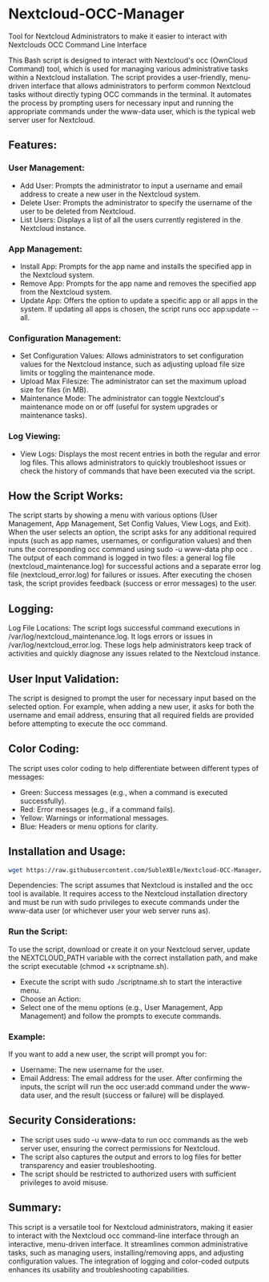 # Nextcloud-OCC-Manager
Tool for Nextcloud Administrators to make it easier to interact with Nextclouds OCC Command Line Interface

This Bash script is designed to interact with Nextcloud's occ (OwnCloud Command) tool, which is used for managing various administrative tasks within a Nextcloud installation. The script provides a user-friendly, menu-driven interface that allows administrators to perform common Nextcloud tasks without directly typing OCC commands in the terminal. It automates the process by prompting users for necessary input and running the appropriate commands under the www-data user, which is the typical web server user for Nextcloud.

## Features:
### User Management:

+ Add User: Prompts the administrator to input a username and email address to create a new user in the Nextcloud system.
+ Delete User: Prompts the administrator to specify the username of the user to be deleted from Nextcloud.
+ List Users: Displays a list of all the users currently registered in the Nextcloud instance.

### App Management:

+ Install App: Prompts for the app name and installs the specified app in the Nextcloud system.
+ Remove App: Prompts for the app name and removes the specified app from the Nextcloud system.
+ Update App: Offers the option to update a specific app or all apps in the system. If updating all apps is chosen, the script runs occ app:update --all.

### Configuration Management:

+ Set Configuration Values: Allows administrators to set configuration values for the Nextcloud instance, such as adjusting upload file size limits or toggling the maintenance mode.
+ Upload Max Filesize: The administrator can set the maximum upload size for files (in MB).
+ Maintenance Mode: The administrator can toggle Nextcloud's maintenance mode on or off (useful for system upgrades or maintenance tasks).

### Log Viewing:

+ View Logs: Displays the most recent entries in both the regular and error log files. This allows administrators to quickly troubleshoot issues or check the history of commands that have been executed via the script.

## How the Script Works:

The script starts by showing a menu with various options (User Management, App Management, Set Config Values, View Logs, and Exit).
When the user selects an option, the script asks for any additional required inputs (such as app names, usernames, or configuration values) and then runs the corresponding occ command using sudo -u www-data php occ <command>.
The output of each command is logged in two files: a general log file (nextcloud_maintenance.log) for successful actions and a separate error log file (nextcloud_error.log) for failures or issues.
After executing the chosen task, the script provides feedback (success or error messages) to the user.

## Logging:
Log File Locations:
The script logs successful command executions in /var/log/nextcloud_maintenance.log.
It logs errors or issues in /var/log/nextcloud_error.log.
These logs help administrators keep track of activities and quickly diagnose any issues related to the Nextcloud instance.

## User Input Validation:
The script is designed to prompt the user for necessary input based on the selected option. For example, when adding a new user, it asks for both the username and email address, ensuring that all required fields are provided before attempting to execute the occ command.

## Color Coding:
The script uses color coding to help differentiate between different types of messages:
+ Green: Success messages (e.g., when a command is executed successfully).
+ Red: Error messages (e.g., if a command fails).
+ Yellow: Warnings or informational messages.
+ Blue: Headers or menu options for clarity.

## Installation and Usage:
```bash
wget https://raw.githubusercontent.com/SubleXBle/Nextcloud-OCC-Manager/latest/occ-tool.sh && chmod +x occ-tool.sh
```
Dependencies:
The script assumes that Nextcloud is installed and the occ tool is available.
It requires access to the Nextcloud installation directory and must be run with sudo privileges to execute commands under the www-data user (or whichever user your web server runs as).

### Run the Script:
To use the script, download or create it on your Nextcloud server, update the NEXTCLOUD_PATH variable with the correct installation path, and make the script executable (chmod +x scriptname.sh).
+ Execute the script with sudo ./scriptname.sh to start the interactive menu.
+ Choose an Action:
+ Select one of the menu options (e.g., User Management, App Management) and follow the prompts to execute commands.

### Example:
If you want to add a new user, the script will prompt you for:

+ Username: The new username for the user.
+ Email Address: The email address for the user.
After confirming the inputs, the script will run the occ user:add command under the www-data user, and the result (success or failure) will be displayed.

## Security Considerations:
+ The script uses sudo -u www-data to run occ commands as the web server user, ensuring the correct permissions for Nextcloud.
+ The script also captures the output and errors to log files for better transparency and easier troubleshooting.
+ The script should be restricted to authorized users with sufficient privileges to avoid misuse.

## Summary:
This script is a versatile tool for Nextcloud administrators, making it easier to interact with the Nextcloud occ command-line interface through an interactive, menu-driven interface. It streamlines common administrative tasks, such as managing users, installing/removing apps, and adjusting configuration values. The integration of logging and color-coded outputs enhances its usability and troubleshooting capabilities.
